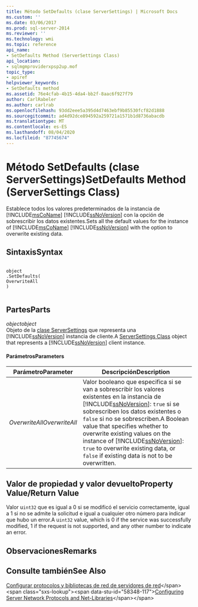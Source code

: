 ```yaml
---
title: Método SetDefaults (clase ServerSettings) | Microsoft Docs
ms.custom: ''
ms.date: 03/06/2017
ms.prod: sql-server-2014
ms.reviewer: ''
ms.technology: wmi
ms.topic: reference
api_name:
- SetDefaults Method (ServerSettings Class)
api_location:
- sqlmgmproviderxpsp2up.mof
topic_type:
- apiref
helpviewer_keywords:
- SetDefaults method
ms.assetid: 76e4cfab-4b15-4da4-bb2f-8aac6f927f79
author: CarlRabeler
ms.author: carlrab
ms.openlocfilehash: 93dd2eee5a395d4d7463ebf9b85530fcf82d1888
ms.sourcegitcommit: ad4d92dce894592a259721a1571b1d8736abacdb
ms.translationtype: MT
ms.contentlocale: es-ES
ms.lasthandoff: 08/04/2020
ms.locfileid: "87745674"
---
```

# <a name="setdefaults-method-serversettings-class"></a><span data-ttu-id="58348-102">Método SetDefaults (clase ServerSettings)</span><span class="sxs-lookup"><span data-stu-id="58348-102">SetDefaults Method (ServerSettings Class)</span></span>
  <span data-ttu-id="58348-103">Establece todos los valores predeterminados de la instancia de [!INCLUDE[msCoName](../../../includes/msconame-md.md)] [!INCLUDE[ssNoVersion](../../../includes/ssnoversion-md.md)] con la opción de sobrescribir los datos existentes.</span><span class="sxs-lookup"><span data-stu-id="58348-103">Sets all the default values for the instance of [!INCLUDE[msCoName](../../../includes/msconame-md.md)] [!INCLUDE[ssNoVersion](../../../includes/ssnoversion-md.md)] with the option to overwrite existing data.</span></span>  
  
## <a name="syntax"></a><span data-ttu-id="58348-104">Sintaxis</span><span class="sxs-lookup"><span data-stu-id="58348-104">Syntax</span></span>  
  
```  
  
object  
.SetDefaults(  
OverwriteAll  
)  
  
```  
  
## <a name="parts"></a><span data-ttu-id="58348-105">Partes</span><span class="sxs-lookup"><span data-stu-id="58348-105">Parts</span></span>  
 <span data-ttu-id="58348-106">*object*</span><span class="sxs-lookup"><span data-stu-id="58348-106">*object*</span></span>  
 <span data-ttu-id="58348-107">Objeto de la [clase ServerSettings](serversettings-class.md) que representa una [!INCLUDE[ssNoVersion](../../../includes/ssnoversion-md.md)] instancia de cliente.</span><span class="sxs-lookup"><span data-stu-id="58348-107">A [ServerSettings Class](serversettings-class.md) object that represents a [!INCLUDE[ssNoVersion](../../../includes/ssnoversion-md.md)] client instance.</span></span>  
  
#### <a name="parameters"></a><span data-ttu-id="58348-108">Parámetros</span><span class="sxs-lookup"><span data-stu-id="58348-108">Parameters</span></span>  
  
|<span data-ttu-id="58348-109">Parámetro</span><span class="sxs-lookup"><span data-stu-id="58348-109">Parameter</span></span>|<span data-ttu-id="58348-110">Descripción</span><span class="sxs-lookup"><span data-stu-id="58348-110">Description</span></span>|  
|---------------|-----------------|  
|<span data-ttu-id="58348-111">*OverwriteAll*</span><span class="sxs-lookup"><span data-stu-id="58348-111">*OverwriteAll*</span></span>|<span data-ttu-id="58348-112">Valor booleano que especifica si se van a sobrescribir los valores existentes en la instancia de [!INCLUDE[ssNoVersion](../../../includes/ssnoversion-md.md)]: `true` si se sobrescriben los datos existentes o `false` si no se sobrescriben.</span><span class="sxs-lookup"><span data-stu-id="58348-112">A Boolean value that specifies whether to overwrite existing values on the instance of [!INCLUDE[ssNoVersion](../../../includes/ssnoversion-md.md)]: `true` to overwrite existing data, or `false` if existing data is not to be overwritten.</span></span>|  
  
## <a name="property-valuereturn-value"></a><span data-ttu-id="58348-113">Valor de propiedad y valor devuelto</span><span class="sxs-lookup"><span data-stu-id="58348-113">Property Value/Return Value</span></span>  
 <span data-ttu-id="58348-114">Valor u`int32` que es igual a 0 si se modificó el servicio correctamente, igual a 1 si no se admite la solicitud e igual a cualquier otro número para indicar que hubo un error.</span><span class="sxs-lookup"><span data-stu-id="58348-114">A u`int32` value, which is 0 if the service was successfully modified, 1 if the request is not supported, and any other number to indicate an error.</span></span>  
  
## <a name="remarks"></a><span data-ttu-id="58348-115">Observaciones</span><span class="sxs-lookup"><span data-stu-id="58348-115">Remarks</span></span>  
  
## <a name="see-also"></a><span data-ttu-id="58348-116">Consulte también</span><span class="sxs-lookup"><span data-stu-id="58348-116">See Also</span></span>  
 <span data-ttu-id="58348-117">[Configurar protocolos y bibliotecas de red de servidores de red](https://msdn.microsoft.com/library/ms177485\(v=sql.100\).aspx)</span><span class="sxs-lookup"><span data-stu-id="58348-117">[Configuring Server Network Protocols and Net-Libraries](https://msdn.microsoft.com/library/ms177485\(v=sql.100\).aspx)</span></span>  
  
  
